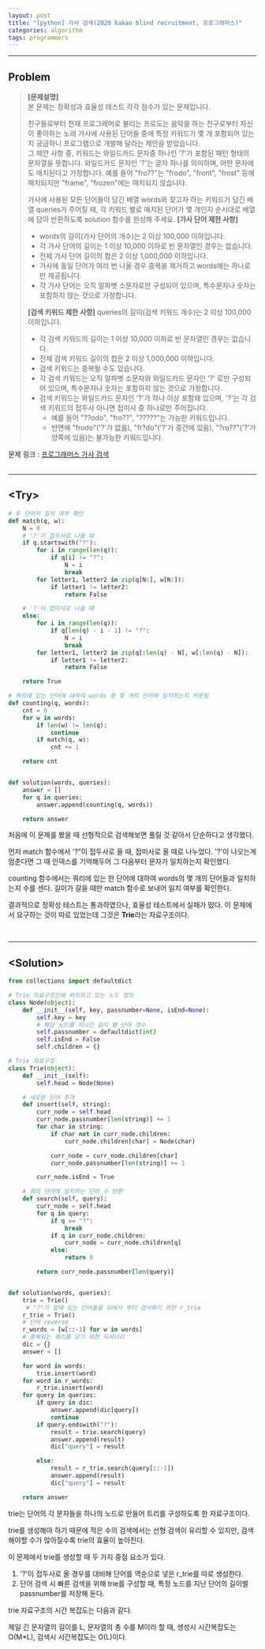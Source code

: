 ```yaml
---
layout: post
title: "[python] 가사 검색(2020 kakao blind recruitment, 프로그래머스)"
categories: algorithm
tags: programmers
---
```


---

## Problem
>**[문제설명]**  
>본 문제는 정확성과 효율성 테스트 각각 점수가 있는 문제입니다.  
>
>친구들로부터 천재 프로그래머로 불리는 프로도는 음악을 하는 친구로부터 자신이 좋아하는 노래 가사에 사용된 단어들 중에 특정 키워드가 몇 개 포함되어 있는지 궁금하니 프로그램으로 개발해 달라는 제안을 받았습니다.  
그 제안 사항 중, 키워드는 와일드카드 문자중 하나인 '?'가 포함된 패턴 형태의 문자열을 뜻합니다. 와일드카드 문자인 '?'는 글자 하나를 의미하며, 어떤 문자에도 매치된다고 가정합니다. 예를 들어 "fro??"는 "frodo", "front", "frost" 등에 매치되지만 "frame", "frozen"에는 매치되지 않습니다.
>
>가사에 사용된 모든 단어들이 담긴 배열 words와 찾고자 하는 키워드가 담긴 배열 queries가 주어질 때, 각 키워드 별로 매치된 단어가 몇 개인지 순서대로 배열에 담아 반환하도록 solution 함수를 완성해 주세요.
>**[가사 단어 제한 사항]**  
> - words의 길이(가사 단어의 개수)는 2 이상 100,000 이하입니다.  
> - 각 가사 단어의 길이는 1 이상 10,000 이하로 빈 문자열인 경우는 없습니다.  
> - 전체 가사 단어 길이의 합은 2 이상 1,000,000 이하입니다.  
> - 가사에 동일 단어가 여러 번 나올 경우 중복을 제거하고 words에는 하나로만 제공됩니다.  
> - 각 가사 단어는 오직 알파벳 소문자로만 구성되어 있으며, 특수문자나 숫자는 포함하지 않는 것으로 가정합니다.
>
>**[검색 키워드 제한 사항]**
>queries의 길이(검색 키워드 개수)는 2 이상 100,000 이하입니다.  
> - 각 검색 키워드의 길이는 1 이상 10,000 이하로 빈 문자열인 경우는 없습니다.  
> - 전체 검색 키워드 길이의 합은 2 이상 1,000,000 이하입니다.  
> - 검색 키워드는 중복될 수도 있습니다.  
> - 각 검색 키워드는 오직 알파벳 소문자와 와일드카드 문자인 '?' 로만 구성되어 있으며, 특수문자나 숫자는 포함하지 않는 것으로 가정합니다.  
> - 검색 키워드는 와일드카드 문자인 '?'가 하나 이상 포함돼 있으며, '?'는 각 검색 키워드의 접두사 아니면 접미사 중 하나로만 주어집니다.  
>   - 예를 들어 "??odo", "fro??", "?????"는 가능한 키워드입니다.  
>   - 반면에 "frodo"('?'가 없음), "fr?do"('?'가 중간에 있음), "?ro??"('?'가 양쪽에 있음)는 불가능한 키워드입니다.

문제 링크 : [프로그래머스 가사 검색](https://programmers.co.kr/learn/courses/30/lessons/60060)  
<br/>

---

## <Try\>



```python
# 두 단어의 일치 여부 확인
def match(q, w):
    N = 0
    # '?'이 접두사로 나올 때
    if q.startswith("?"):
        for i in range(len(q)):
            if q[i] != "?":
                N = i
                break
        for letter1, letter2 in zip(q[N:], w[N:]):
            if letter1 != letter2:
                return False

    # '?'이 접미사로 나올 때
    else:
        for i in range(len(q)):
            if q[len(q) - i - 1] != "?":
                N = i
                break
        for letter1, letter2 in zip(q[:len(q) - N], w[:len(q) - N]):
            if letter1 != letter2:
                return False

    return True

# 쿼리에 있는 단어에 대하여 words 중 몇 개의 단어와 일치하는지 카운팅
def counting(q, words):
    cnt = 0
    for w in words:
        if len(w) != len(q):
            continue
        if match(q, w):
            cnt += 1

    return cnt


def solution(words, queries):
    answer = []
    for q in queries:
        answer.append(counting(q, words))

    return answer
```

처음에 이 문제를 봤을 때 선형적으로 검색해보면 풀릴 것 같아서 단순하다고 생각했다.  

먼저 match 함수에서 '?"이 접두사로 올 때, 접미사로 올 때로 나누었다. '?'이 나오는게 멈춘다면 그 때 인덱스를 기억해두어 그 다음부터 문자가 일치하는지 확인했다.

counting 함수에서는 쿼리에 있는 한 단어에 대하여 words의 몇 개의 단어들과 일치하는지 수를 센다. 길이가 갈을 때만 match 함수로 보내어 일치 여부를 확인한다.

결과적으로 정확성 테스트는 통과하였으나, 효율성 테스트에서 실패가 떴다. 이 문제에서 요구하는 것이 따로 있었는데 그것은 **Trie**라는 자료구조이다.

<br/>

---

## <Solution\>
```python
from collections import defaultdict

# Trie 자료구조안에 위치하고 있는 노드 정의
class Node(object):
    def __init__(self, key, passnumber=None, isEnd=None):
        self.key = key
        # 해당 노드를 지나간 길이 별 단어 갯수
        self.passnumber = defaultdict(int)  
        self.isEnd = False
        self.children = {}

# Trie 자료구조
class Trie(object):
    def __init__(self):
        self.head = Node(None)

    # 새로운 단어 추가
    def insert(self, string):
        curr_node = self.head
        curr_node.passnumber[len(string)] += 1
        for char in string:
            if char not in curr_node.children:
                curr_node.children[char] = Node(char)

            curr_node = curr_node.children[char]
            curr_node.passnumber[len(string)] += 1

        curr_node.isEnd = True

    # 쿼리 단어에 일치하는 단어 수 반환
    def search(self, query):
        curr_node = self.head
        for q in query:
            if q == "?":
                break
            if q in curr_node.children:
                curr_node = curr_node.children[q]
            else:
                return 0

        return curr_node.passnumber[len(query)]


def solution(words, queries):
    trie = Trie()
     # "?"가 앞에 있는 단어들을 뒤에서 부터 검사하기 위한 r_trie
    r_trie = Trie()
    # 단어 reverse
    r_words = [w[::-1] for w in words]
    # 중복되는 쿼리를 담기 위한 딕셔너리
    dic = {}
    answer = []

    for word in words:
        trie.insert(word)
    for word in r_words:
        r_trie.insert(word)
    for query in queries:
        if query in dic:
            answer.append(dic[query])
            continue
        if query.endswith("?"):
            result = trie.search(query)
            answer.append(result)
            dic["query"] = result

        else:
            result = r_trie.search(query[::-1])
            answer.append(result)
            dic["query"] = result

    return answer
```

trie는 단어의 각 문자들을 하나의 노드로 만들어 트리를 구성하도록 한 자료구조이다.  

trie를 생성해야 하기 때문에 적은 수의 검색에서는 선형 검색이 유리할 수 있지만, 검색해야할 수가 많아질수록 trie의 효율이 높아진다.

이 문제에서 trie를 생성할 때 두 가지 중점 요소가 있다.  
1. '?'이 접두사로 올 경우를 대비해 단어를 역순으로 넣은 r_trie를 따로 생성한다.
1. 단어 검색 시 빠른 검색을 위해 trie를 구성할 때, 특정 노드를 지난 단어의 길이별 passnumber를 저장해 둔다.

trie 자료구조의 시간 복잡도는 다음과 같다.  

제일 긴 문자열의 길이를 L, 문자열의 총 수를 M이라 할 때, 생성시 시간복잡도는 O(M*L), 검색시 시간복잡도는 O(L)이다.